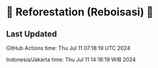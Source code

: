 
# 🌳 Reforestation (Reboisasi) 🌲

## Last Updated

GitHub Actions time: Thu Jul 11 07:18:19 UTC 2024

Indonesia/Jakarta time: Thu Jul 11 14:18:19 WIB 2024
